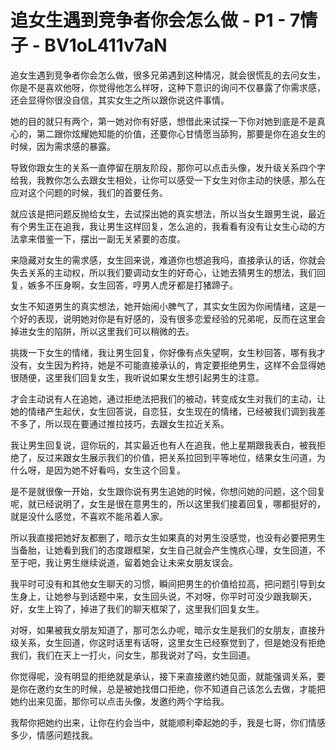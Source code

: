# 追女生遇到竞争者你会怎么做 - P1 - 7情子 - BV1oL411v7aN

追女生遇到竞争者你会怎么做，很多兄弟遇到这种情况，就会很慌乱的去问女生，你是不是喜欢他呀，你觉得他怎么样呀，这种下意识的询问不仅暴露了你需求感，还会显得你很没自信，其实女生之所以跟你说这件事情。

她的目的就只有两个，第一她对你有好感，想借此来试探一下你对她到底是不是真心的，第二跟你炫耀她知能的价值，还要你心甘情愿当舔狗，那要是你在追女生的时候，因为需求感的暴露。

导致你跟女生的关系一直停留在朋友阶段，那你可以点击头像，发升级关系四个字给我，我教你怎么去跟女生相处，让你可以感受一下女生对你主动的快感，那么在应对这个问题的时候，我们的首要任务。

就应该是把问题反抛给女生，去试探出她的真实想法，所以当女生跟男生说，最近有个男生正在追我，我让男生这样回复，怎么追的，我看看有没有让女生心动的方法拿来借鉴一下，摆出一副无关紧要的态度。

来隐藏对女生的需求感，女生回来说，难道你也想追我吗，直接承认的话，你就会失去关系的主动权，所以我们要调动女生的好奇心，让她去猜男生的想法，我们回复，嫉多不压身啊，女生回答，哼男人虎牙都是打猪蹄子。

女生不知道男生的真实想法，她开始闹小脾气了，其实女生因为你闹情绪，这是一个好的表现，说明她对你是有好感的，没有很多恋爱经验的兄弟呢，反而在这里会掉进女生的陷阱，所以这里我们可以稍微的去。

挑拨一下女生的情绪，我让男生回复，你好像有点失望啊，女生秒回答，哪有我才没有，女生因为矜持，她是不可能直接承认的，肯定要拒绝男生，这样不会显得她很随便，这里我们回复女生，我听说如果女生想引起男生的注意。

才会主动说有人在追她，通过拒绝法把我们的被动，转变成女生对我们的主动，让她的情绪产生起伏，女生回答说，自恋狂，女生现在的情绪，已经被我们调到我差不多了，所以现在要通过推拉技巧，去跟女生拉近关系。

我让男生回复说，逗你玩的，其实最近也有人在追我，他上星期跟我表白，被我拒绝了，反过来跟女生展示我们的价值，把关系拉回到平等地位，结果女生问道，为什么呀，是因为她不好看吗，女生这个回复。

是不是就很像一开始，女生跟你说有男生追她的时候，你想问她的问题，这个回复呢，就已经说明了，女生是很在意男生的，所以这里我们接着回复，哪都挺好的，就是没什么感觉，不喜欢不能吊着人家。

所以我直接把她好友都删了，暗示女生如果真的对男生没感觉，也没有必要把男生当备胎，让她看到我们的态度跟框架，女生自己就会产生愧疚心理，女生回道，不至于吧，我让男生继续说道，留着她会让未来女朋友误会。

我平时可没有和其他女生聊天的习惯，瞬间把男生的价值给拉高，把问题引导到女生身上，让她参与到话题中来，女生回头说，不对呀，你平时可没少跟我聊天，好，女生上钩了，掉进了我们的聊天框架了，这里我们回复女生。

对呀，如果被我女朋友知道了，那可怎么办呢，暗示女生是我们的女朋友，直接升级关系，女生回道，你这时话里有话呀，这里女生已经察觉到了，但是她没有拒绝我们，我们在天上一打火，问女生，那我说对了吗，女生回道。

你觉得呢，没有明显的拒绝就是承认，接下来直接邀约她见面，就能强调关系，要是你在邀约女生的时候，总是被她找借口拒绝，你不知道自己该怎么去做，才能把她约出来见面，那你可以点击头像，发邀约两个字给我。

我帮你把她约出来，让你在约会当中，就能顺利牵起她的手，我是七哥，你们情感多少，情感问题找我。